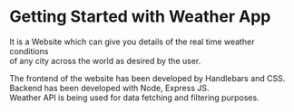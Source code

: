 # Getting Started with Weather App


It is a Website which can give you details of the real time weather conditions \
of any city across the world as desired by the user. 


The frontend of the website has been developed by Handlebars and CSS. \
Backend has been developed with Node, Express JS. \
Weather API is being used for data fetching and filtering purposes.
